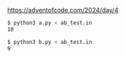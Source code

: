 https://adventofcode.com/2024/day/4

```Bash
$ python3 a.py < ab_test.in
18

$ python3 b.py < ab_test.in
9
```

